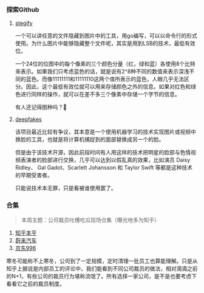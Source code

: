 ### 探索Github

1. [stegify](https://github.com/DimitarPetrov/stegify)

    一个可以讲任意的文件隐藏到图片中的工具，用go编写，可以以命令行的形式使用。为什么图片中能够隐藏整个文件呢，其实是用到LSB的技术，最低有效位。

    一个24位的位图中的每个像素的三个颜色分量（红，绿和蓝）各使用8个比特来表示。如果我们只考虑蓝色的话，就是说有2^8种不同的数值来表示深浅不同的蓝色。而像11111111和11111110这两个值所表示的蓝色，人眼几乎无法区分。因此，这个最低有效位就可以用来存储颜色之外的信息。如果对红色和绿色进行同样的操作，就可以在差不多三个像素中存储一个字节的信息。

    有人还记得图种吗？🤣

2. [deepfakes](https://github.com/deepfakes/faceswap)

    该项目最近比较有争议，其本意是一个使用机器学习的技术实现图片或视频中换脸的工具，也就是将计算机捕捉到的面部替换成另一个的脸。

    但是由于该技术开源，因此前段时间有人用这样的技术把明星的脸部与色情视频表演者的脸部进行交换，几乎可以达到以假乱真的效果，比如演员 Daisy Ridley、 Gal Gadot、Scarlett Johansson 和 Taylor Swift 等都是这种技术的早期受害者。

    只能说技术本无罪，只是看被谁使用罢了。

### 合集

> 本周主题：公司裁员吐槽吃瓜现场合集（曝光地多为知乎）

1. [知乎本乎](https://www.zhihu.com/question/308680761/answer/628543474)
2. [蔚来汽车](https://www.zhihu.com/question/306897687)
3. [京东996](https://www.zhihu.com/question/315540063/answer/628608135)

寒冬可能称不上寒冬，公司到了一定规模，定时清理一批员工也算能理解。只是从知乎上据说是内部员工的评论中，我们能看到不同公司裁员的做法，相对滴滴之前的N+1，有些公司的裁员行为堪称流氓了。所有选择一家公司，是不是也要考虑下看看它之前的裁员制度。